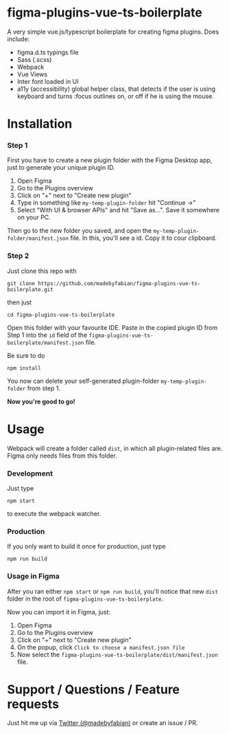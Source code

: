 # figma-plugins-vue-ts-boilerplate
A very simple vue.js/typescript boilerplate for creating figma plugins. Does include:
- figma.d.ts typings file
- Sass (.scss)
- Webpack
- Vue Views
- Inter font loaded in UI
- a11y (accessibility) global helper class, that detects if the user is using keyboard and turns :focus outlines on, or off if he is using the mouse.

# Installation
### Step 1 
First you have to create a new plugin folder with the Figma Desktop app, just to generate your unique plugin ID.

1. Open Figma 
2. Go to the Plugins overview
3. Click on "+" next to "Create new plugin"
4. Type in something like `my-temp-plugin-folder` hit "Continue ->"
5. Select "With UI & browser APIs" and hit "Save as...". Save it somewhere on your PC.

Then go to the new folder you saved, and open the `my-temp-plugin-folder/manifest.json` file. In this, you'll see a id. Copy it to cour clipboard.

### Step 2

Just clone this repo with 
```
git clone https://github.com/madebyfabian/figma-plugins-vue-ts-boilerplate.git
```

then just
```
cd figma-plugins-vue-ts-boilerplate
```

Open this folder with your favourite IDE. Paste in the copied plugin ID from Step 1 into the `id` field of the `figma-plugins-vue-ts-boilerplate/manifest.json` file.

Be sure to do 
```
npm install
```

You now can delete your self-generated plugin-folder `my-temp-plugin-folder` from step 1.

**Now you're good to go!**

# Usage
Webpack will create a folder called `dist`, in which all plugin-related files are. Figma only needs files from this folder.

### Development
Just type
```
npm start
```
to execute the webpack watcher. 

### Production
If you only want to build it once for production, just type
```
npm run build
```

### Usage in Figma
After you ran either `npm start` or `npm run build`, you'll notice that new `dist` folder in the root of `figma-plugins-vue-ts-boilerplate`. 

Now you can import it in Figma, just:
1. Open Figma
2. Go to the Plugins overview
3. Click on "+" next to "Create new plugin"
4. On the popup, click `Click to choose a manifest.json file`
5. Now select the `figma-plugins-vue-ts-boilerplate/dist/manifest.json` file.

# Support / Questions / Feature requests
Just hit me up via [Twitter (@madebyfabian)](https://twitter.com/madebyfabian) or create an issue / PR.